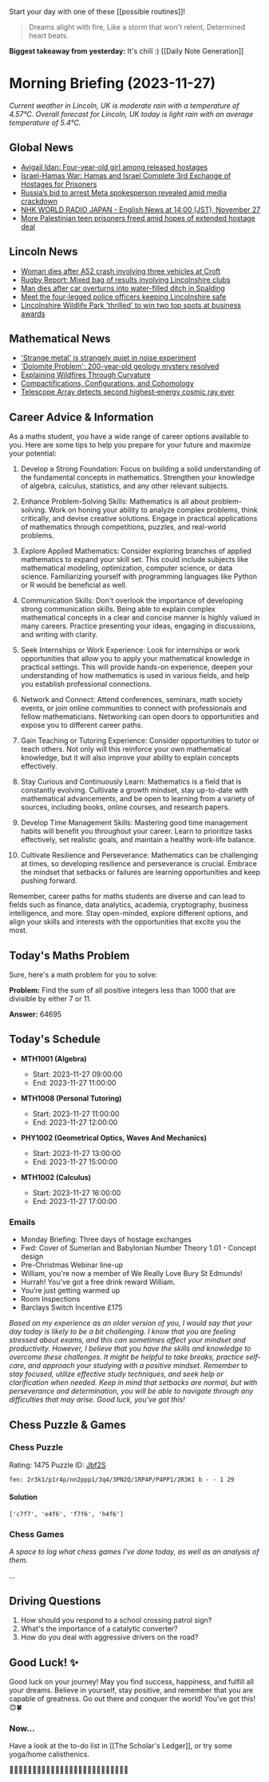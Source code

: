 Start your day with one of these [[possible routines]]!

> Dreams alight with fire,
> Like a storm that won't relent,
> Determined heart beats.

**Biggest takeaway from yesterday:** It's chill :)
[[Daily Note Generation]]
# Morning Briefing (2023-11-27)
*Current weather in Lincoln, UK is moderate rain with a temperature of 4.57°C. Overall forecast for Lincoln, UK today is light rain with an average temperature of 5.4°C.*
## Global News

- [Avigail Idan: Four-year-old girl among released hostages](https://www.bbc.co.uk/news/world-middle-east-67538443?at_medium=RSS&at_campaign=KARANGA)
- [Israel-Hamas War: Hamas and Israel Complete 3rd Exchange of Hostages for Prisoners](https://www.nytimes.com/live/2023/11/26/world/israel-hamas-hostages-gaza-war)
- [Russia’s bid to arrest Meta spokesperson revealed amid media crackdown](https://www.aljazeera.com/news/2023/11/27/meta-spokesman-andy-stone-placed-on-russian-wanted-list?traffic_source=rss)
- [NHK WORLD RADIO JAPAN - English News at 14:00 (JST), November 27](https://www3.nhk.or.jp/nhkworld/upld/medias/en/radio/news/20231127140000_english_1.mp3)
- [More Palestinian teen prisoners freed amid hopes of extended hostage deal](https://www.bbc.co.uk/news/world-middle-east-67539533?at_medium=RSS&at_campaign=KARANGA)

## Lincoln News

- [Woman dies after A52 crash involving three vehicles at Croft](https://www.lincolnshirelive.co.uk/news/local-news/woman-dies-after-a52-crash-8935041)
- [Rugby Report: Mixed bag of results involving Lincolnshire clubs](https://thelincolnite.co.uk/2023/11/rugby-report-mixed-bag-of-results-involving-lincolnshire-clubs/)
- [Man dies after car overturns into water-filled ditch in Spalding](https://www.lincolnshirelive.co.uk/news/local-news/man-dies-after-car-overturns-8935038)
- [Meet the four-legged police officers keeping Lincolnshire safe](https://thelincolnite.co.uk/2023/11/meed-the-four-legged-police-officers-keeping-lincolnshire-safe/)
- [Lincolnshire Wildlife Park 'thrilled' to win two top spots at business awards](https://www.lincolnshirelive.co.uk/news/local-news/lincolnshire-wildlife-park-thrilled-win-8926086)

## Mathematical News

- ['Strange metal' is strangely quiet in noise experiment](https://www.sciencedaily.com/releases/2023/11/231123164714.htm)
- ['Dolomite Problem': 200-year-old geology mystery resolved](https://www.sciencedaily.com/releases/2023/11/231123165111.htm)
- [Explaining Wildfires Through Curvature](https://www.ams.org/publicoutreach/mathmoments/mm168-explaining-wildfires)
- [Compactifications, Configurations, and Cohomology](https://www.ams.org/conm/790/)
- [Telescope Array detects second highest-energy cosmic ray ever](https://www.sciencedaily.com/releases/2023/11/231123164708.htm)



## Career Advice & Information
As a maths student, you have a wide range of career options available to you. Here are some tips to help you prepare for your future and maximize your potential:

1. Develop a Strong Foundation: Focus on building a solid understanding of the fundamental concepts in mathematics. Strengthen your knowledge of algebra, calculus, statistics, and any other relevant subjects.

2. Enhance Problem-Solving Skills: Mathematics is all about problem-solving. Work on honing your ability to analyze complex problems, think critically, and devise creative solutions. Engage in practical applications of mathematics through competitions, puzzles, and real-world problems.

3. Explore Applied Mathematics: Consider exploring branches of applied mathematics to expand your skill set. This could include subjects like mathematical modeling, optimization, computer science, or data science. Familiarizing yourself with programming languages like Python or R would be beneficial as well.

4. Communication Skills: Don't overlook the importance of developing strong communication skills. Being able to explain complex mathematical concepts in a clear and concise manner is highly valued in many careers. Practice presenting your ideas, engaging in discussions, and writing with clarity.

5. Seek Internships or Work Experience: Look for internships or work opportunities that allow you to apply your mathematical knowledge in practical settings. This will provide hands-on experience, deepen your understanding of how mathematics is used in various fields, and help you establish professional connections.

6. Network and Connect: Attend conferences, seminars, math society events, or join online communities to connect with professionals and fellow mathematicians. Networking can open doors to opportunities and expose you to different career paths.

7. Gain Teaching or Tutoring Experience: Consider opportunities to tutor or teach others. Not only will this reinforce your own mathematical knowledge, but it will also improve your ability to explain concepts effectively.

8. Stay Curious and Continuously Learn: Mathematics is a field that is constantly evolving. Cultivate a growth mindset, stay up-to-date with mathematical advancements, and be open to learning from a variety of sources, including books, online courses, and research papers.

9. Develop Time Management Skills: Mastering good time management habits will benefit you throughout your career. Learn to prioritize tasks effectively, set realistic goals, and maintain a healthy work-life balance.

10. Cultivate Resilience and Perseverance: Mathematics can be challenging at times, so developing resilience and perseverance is crucial. Embrace the mindset that setbacks or failures are learning opportunities and keep pushing forward.

Remember, career paths for maths students are diverse and can lead to fields such as finance, data analytics, academia, cryptography, business intelligence, and more. Stay open-minded, explore different options, and align your skills and interests with the opportunities that excite you the most.

## Today's Maths Problem
Sure, here's a math problem for you to solve:

**Problem:** Find the sum of all positive integers less than 1000 that are divisible by either 7 or 11.

**Answer:** 64695

## Today's Schedule
- **MTH1001 (Algebra)**
  - Start: 2023-11-27 09:00:00
  - End: 2023-11-27 11:00:00

- **MTH1008 (Personal Tutoring)**
  - Start: 2023-11-27 11:00:00
  - End: 2023-11-27 12:00:00

- **PHY1002 (Geometrical Optics, Waves And Mechanics)**
  - Start: 2023-11-27 13:00:00
  - End: 2023-11-27 15:00:00

- **MTH1002 (Calculus)**
  - Start: 2023-11-27 16:00:00
  - End: 2023-11-27 17:00:00



### Emails
- Monday Briefing: Three days of hostage exchanges
- Fwd: Cover of Sumerian and Babylonian Number Theory 1.01 - Concept design
- Pre-Christmas Webinar line-up
- William, you're now a member of We Really Love Bury St Edmunds!
- Hurrah! You’ve got a free drink reward William.
- You’re just getting warmed up
- Room Inspections
- Barclays Switch Incentive £175


*Based on my experience as an older version of you, I would say that your day today is likely to be a bit challenging. I know that you are feeling stressed about exams, and this can sometimes affect your mindset and productivity. However, I believe that you have the skills and knowledge to overcome these challenges. It might be helpful to take breaks, practice self-care, and approach your studying with a positive mindset. Remember to stay focused, utilize effective study techniques, and seek help or clarification when needed. Keep in mind that setbacks are normal, but with perseverance and determination, you will be able to navigate through any difficulties that may arise. Good luck, you've got this!*

## Chess Puzzle & Games
### Chess Puzzle
Rating: 1475
Puzzle ID: [Jbf2S](lichess.org/training/Jbf2S)
```chessboard
fen: 2r3k1/p1r4p/nn2ppp1/3q4/3PN2Q/1RP4P/P4PP1/2R3K1 b - - 1 29
```
#### Solution
```spoiler-block
['c7f7', 'e4f6', 'f7f6', 'h4f6']
```
### Chess Games
*A space to log what chess games I've done today, as well as an analysis of them.*

...

## Driving Questions
1. How should you respond to a school crossing patrol sign?
2. What's the importance of a catalytic converter?
3. How do you deal with aggressive drivers on the road?


## Good Luck! ✨
Good luck on your journey! May you find success, happiness, and fulfill all your dreams. Believe in yourself, stay positive, and remember that you are capable of greatness. Go out there and conquer the world! You've got this! 😊🍀

### Now...
Have a look at the to-do list in [[The Scholar's Ledger]], or try some yoga/home calisthenics.

🍕🎉🐶💖🌈✨🎈🌺🌟🍦🌸🍎🦄🌼🍩🌟🎁🍓🌞🐱🌈🌻🎈🍔🌺🌟